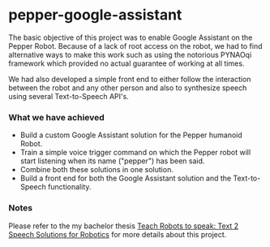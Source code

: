 # pepper-google-assistant

The basic objective of this project was to enable Google Assistant on the Pepper Robot. Because of a lack of root access on the robot, we had to find alternative ways to make this work such as using the notorious PYNAOqi framework which provided no actual guarantee of working at all times.

We had also developed a simple front end to either follow the interaction between the robot and any other person and also to synthesize speech using several Text-to-Speech API's. 

### What we have achieved

- Build a custom Google Assistant solution for the Pepper humanoid Robot.
- Train a simple voice trigger command on which the Pepper robot will start listening when its name ("pepper") has been said.
- Combine both these solutions in one solution.
- Build a front end for both the Google Assistant solution and the Text-to-Speech functionality.

### Notes

Please refer to the my bachelor thesis [Teach Robots to speak: Text 2 Speech Solutions for Robotics](https://www.researchgate.net/publication/359379920_Teach_Robots_to_speak_Text_2_Speech_Solutions_for_Robotics) for more details about this project. 

